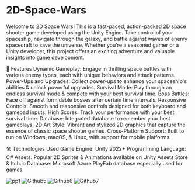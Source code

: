 # 2D-Space-Wars

Welcome to 2D Space Wars! This is a fast-paced, action-packed 2D space shooter game developed using the Unity Engine. Take control of your spaceship, navigate through the galaxy, and battle against waves of enemy spacecraft to save the universe. Whether you're a seasoned gamer or a Unity developer, this project offers an exciting adventure and valuable insights into game development.

🌟 Features
Dynamic Gameplay: Engage in thrilling space battles with various enemy types, each with unique behaviors and attack patterns.
Power-Ups and Upgrades: Collect power-ups to enhance your spaceship's abilities & unlock powerful upgrades.
Survival Mode: Play through an endless survival mode & compete with your best survival time.
Boss Battles: Face off against formidable bosses after certain time intervals.
Responsive Controls: Smooth and responsive controls designed for both keyboard and gamepad inputs.
High Scores: Track your performance with your best survival time.
Database: Integrated database to remember your best gameplays.
2D Art Style: Vibrant and stylized 2D graphics that capture the essence of classic space shooter games.
Cross-Platform Support: Built to run on Windows, macOS, & Linux, with support for mobile platforms.

🛠️ Technologies Used
Game Engine: Unity 2022+
Programming Language: C#
Assets: Popular 2D Sprites & Animations available on Unity Assets Store & Itch.io
Database: Microsoft Azure PlayFab database especially used for games.

![pp1](https://github.com/user-attachments/assets/985d5db4-2765-447d-857a-9fd3320a2737)
![Github5](https://github.com/user-attachments/assets/5b28ff89-5203-4ca6-9a26-7a074d3e6af2)
![Github6](https://github.com/user-attachments/assets/66d8b12c-fcac-4c53-9a86-2e0484ca83fd)
![Github7](https://github.com/user-attachments/assets/a422da10-64b8-4640-8a8d-69726a117589)
